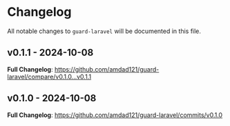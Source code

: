 # Changelog

All notable changes to `guard-laravel` will be documented in this file.

## v0.1.1 - 2024-10-08

**Full Changelog**: https://github.com/amdad121/guard-laravel/compare/v0.1.0...v0.1.1

## v0.1.0 - 2024-10-08

**Full Changelog**: https://github.com/amdad121/guard-laravel/commits/v0.1.0
